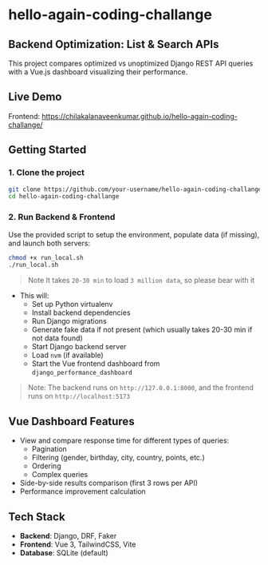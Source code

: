 # hello-again-coding-challange

## Backend Optimization: List & Search APIs

This project compares optimized vs unoptimized Django REST API queries with a Vue.js dashboard visualizing their performance.

## Live Demo
Frontend: https://chilakalanaveenkumar.github.io/hello-again-coding-challange/

## Getting Started

### 1. Clone the project
```bash
git clone https://github.com/your-username/hello-again-coding-challange.git
cd hello-again-coding-challange
```

### 2. Run Backend & Frontend

Use the provided script to setup the environment, populate data (if missing), and launch both servers:

```bash
chmod +x run_local.sh
./run_local.sh
```
> Note It takes `20-30 min` to load `3 million data`, so please bear with it

- This will:
  - Set up Python virtualenv
  - Install backend dependencies
  - Run Django migrations
  - Generate fake data if not present (which usually takes 20-30 min if not data found)
  - Start Django backend server
  - Load `nvm` (if available)
  - Start the Vue frontend dashboard from `django_performance_dashboard`

> Note: The backend runs on `http://127.0.0.1:8000`, and the frontend runs on `http://localhost:5173`

## Vue Dashboard Features

- View and compare response time for different types of queries:
  - Pagination
  - Filtering (gender, birthday, city, country, points, etc.)
  - Ordering
  - Complex queries
- Side-by-side results comparison (first 3 rows per API)
- Performance improvement calculation

## Tech Stack
- **Backend**: Django, DRF, Faker
- **Frontend**: Vue 3, TailwindCSS, Vite
- **Database**: SQLite (default)
